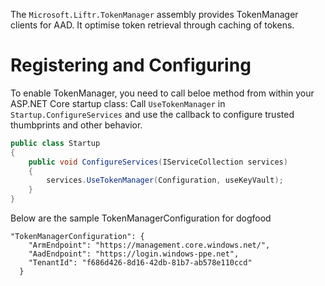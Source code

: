 ﻿The `Microsoft.Liftr.TokenManager` assembly provides TokenManager clients for AAD. It optimise token retrieval through caching of tokens.

# Registering and Configuring
To enable TokenManager, you need to call beloe method from within your ASP.NET Core startup class:
Call `UseTokenManager` in `Startup.ConfigureServices` and use the callback to configure trusted thumbprints and other behavior.

```cs
public class Startup
{
    public void ConfigureServices(IServiceCollection services)
    {
        services.UseTokenManager(Configuration, useKeyVault);
    }
}
```
Below are the sample TokenManagerConfiguration for dogfood
```
"TokenManagerConfiguration": {
    "ArmEndpoint": "https://management.core.windows.net/",
    "AadEndpoint": "https://login.windows-ppe.net",
    "TenantId": "f686d426-8d16-42db-81b7-ab578e110ccd"
  }
```
